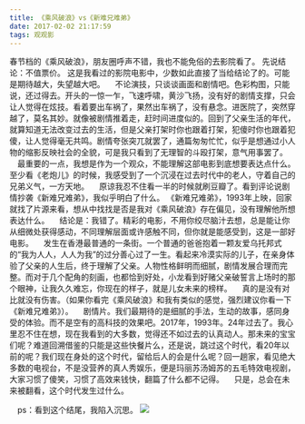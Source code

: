 ```yaml
---
title: 《乘风破浪》vs《新难兄难弟》
date: 2017-02-02 21:17:59
tags: 观观影
---
```

春节档的《乘风破浪》，朋友圈呼声不错，我也不能免俗的去影院看了。
先说结论：不值票价。
这是我看过的影院电影中，少数如此直接了当给结论了的。可能是期待越大，失望越大吧。
 不论演技，只谈谈画面和剧情吧。色彩构图，只能说，还过得去。开头的一惊一乍，飞速呼啸，黄沙飞扬，没有好的剧情支撑，只会让人觉得在炫技。看着要出车祸了，果然出车祸了，没有悬念。进医院了，突然穿越了，莫名其妙。就像被剧情推着走，赶时间进度似的。回到了父亲生活的年代，就算知道无法改变过去的生活，但是父亲打架时你也跟着打架，犯傻时你也跟着犯傻，让人觉得毫无共鸣。剧情夸张突兀就罢了，通篇匆匆忙忙，似乎是想通过小人物的缩影反映社会的全貌，可是我只看到了无理智的斗殴打架，意气用事罢了。
 最重要的一点，我想是作为一个观众，不能理解这部电影到底想要表达点什么。至少看《老炮儿》的时候，我感受到了一个沉浸在过去时代中的老人，守着自己的兄弟义气，一方天地。
 原谅我忍不住看一半的时候就刷豆瓣了。看到评论说剧情抄袭《新难兄难弟》，我似乎明白了什么。
《新难兄难弟》，1993年上映，回家就找了片源来看，想从中找找是否是我对《乘风破浪》存在偏见，没有理解他所想表达什么。
 结论是：我错了。精彩的电影，不用你绞尽脑汁去想，总是能让你从细微处获得感动，不同理解层面或许感触不同，但你就是能感受到，这是一部好电影。
 发生在香港最普通的一条街。一个普通的爸爸抱着一颗友爱乌托邦式的“我为人人，人人为我”的过分善心过了一生。看起来冷漠实际的儿子，在亲身体验了父亲的人生后，终于理解了父亲。人物性格鲜明而细腻，剧情发展合理而完整。而对于几个配角的刻画，也都恰到好处，小龙看到好赌父亲破誓言上场时的那个眼神，让我久久难忘，你现在的样子，就是儿女未来的榜样。
 真的是没有对比就没有伤害。（如果你看完《乘风破浪》和我有类似的感觉，强烈建议你看一下《新难兄难弟》）。
 剧情片。我们最期待的是细腻的手法，生动的故事，感同身受的体验。而不是空有的高科技的效果吧。2017年，1993年。24年过去了。我心里忍不住在想，现在我看到的大多数，觉得还不如过去的认真动人。那未来的宝宝们呢？难道回溯借鉴的只能是这些快餐片么，还是说，跳过这个时代，看20年以前的呢？我们现在身处的这个时代，留给后人的会是什么呢？回一趟家，看见绝大多数的电视台，不是没营养的真人秀娱乐，便是玛丽苏汤姆苏的五毛特效电视剧，大家习惯了傻笑，习惯了高效来钱快，翻篇了什么都不记得。
 只是，总会在未来被翻看，这个时代发生过什么。

 ps：看到这个结尾，我陷入沉思。
![](//cdn.monniya.com/2017/duckweed-01.jpg)